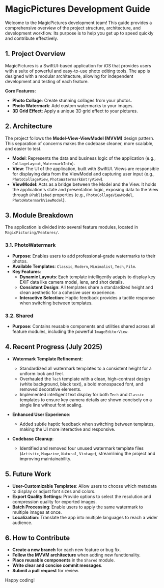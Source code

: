 # MagicPictures Development Guide

Welcome to the MagicPictures development team! This guide provides a comprehensive overview of the project structure, architecture, and development workflow. Its purpose is to help you get up to speed quickly and contribute effectively.

## 1. Project Overview

MagicPictures is a SwiftUI-based application for iOS that provides users with a suite of powerful and easy-to-use photo editing tools. The app is designed with a modular architecture, allowing for independent development and testing of each feature.

**Core Features:**
- **Photo Collage**: Create stunning collages from your photos.
- **Photo Watermark**: Add custom watermarks to your images.
- **3D Grid Effect**: Apply a unique 3D grid effect to your pictures.

## 2. Architecture

The project follows the **Model-View-ViewModel (MVVM)** design pattern. This separation of concerns makes the codebase cleaner, more scalable, and easier to test.

- **Model**: Represents the data and business logic of the application (e.g., `CollageLayout`, `WatermarkInfo`).
- **View**: The UI of the application, built with SwiftUI. Views are responsible for displaying data from the ViewModel and capturing user input (e.g., `PhotoCollageView`, `PhotoWatermarkEntryView`).
- **ViewModel**: Acts as a bridge between the Model and the View. It holds the application's state and presentation logic, exposing data to the View through `@Published` properties (e.g., `PhotoCollageViewModel`, `PhotoWatermarkViewModel`).

## 3. Module Breakdown

The application is divided into several feature modules, located in `MagicPicturing/Features/`.

### 3.1. PhotoWatermark

- **Purpose**: Enables users to add professional-grade watermarks to their photos.
- **Available Templates**: `Classic`, `Modern`, `Minimalist`, `Tech`, `Film`.
- **Key Features**:
  - **Dynamic Layouts**: Each template intelligently adapts to display key EXIF data like camera model, lens, and shot details.
  - **Consistent Design**: All templates share a standardized height and clean aesthetic for a cohesive user experience.
  - **Interactive Selection**: Haptic feedback provides a tactile response when switching between templates.

### 3.2. Shared

- **Purpose**: Contains reusable components and utilities shared across all feature modules, including the powerful `ImageEditorView`.

## 4. Recent Progress (July 2025)

- **Watermark Template Refinement**:
  - Standardized all watermark templates to a consistent height for a uniform look and feel.
  - Overhauled the `Tech` template with a clean, high-contrast design (white background, black text), a bold monospaced font, and removed decorative elements.
  - Implemented intelligent text display for both `Tech` and `Classic` templates to ensure key camera details are shown concisely on a single line without font scaling.

- **Enhanced User Experience**:
  - Added subtle haptic feedback when switching between templates, making the UI more interactive and responsive.

- **Codebase Cleanup**:
  - Identified and removed four unused watermark template files (`Artistic`, `Magazine`, `Natural`, `Vintage`), streamlining the project and improving maintainability.

## 5. Future Work

- **User-Customizable Templates**: Allow users to choose which metadata to display or adjust font sizes and colors.
- **Export Quality Settings**: Provide options to select the resolution and compression quality for exported images.
- **Batch Processing**: Enable users to apply the same watermark to multiple images at once.
- **Localization**: Translate the app into multiple languages to reach a wider audience.

## 6. How to Contribute

- **Create a new branch** for each new feature or bug fix.
- **Follow the MVVM architecture** when adding new functionality.
- **Place reusable components** in the `Shared` module.
- **Write clear and concise commit messages**.
- **Submit a pull request** for review.

Happy coding!
